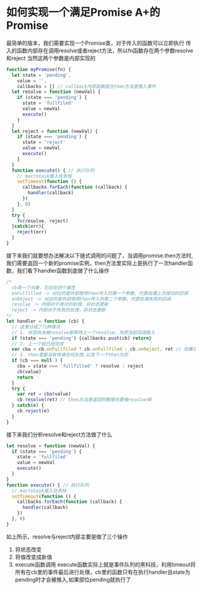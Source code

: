 # 如何实现一个满足Promise A+的Promise
最简单的版本，我们需要实现一个Promise类，对于传入的函数可以立即执行
传入的函数内部存在调用resolve或者reject方法，所以fn函数存在两个参数resolve和reject
当然这两个参数是内部实现的
```javascript
function myPromise(fn) {
  let state = 'pending',
    value = '',
    callbacks = [] // callback内部函数是在then方法里推入事件
  let resolve = function (newVal) {
    if (state === 'pending') {
      state = 'fullfiled'
      value = newVal
      execute()
    }
  }
  let reject = function (newVal) {
    if (state === 'pending') {
      state = 'reject'
      value = newVal
      execute()
    }
  }
  function execute() { // 执行队列
    // macrotask推入任务栈
    setTimeout(function () {
      callbacks.forEach(function (callback) {
        handler(callback)
      })
    }, 0)
  }
  try {
    fn(resolve, reject)
  }catch(err){
    reject(err)
  }
}
```
接下来我们就要想办法解决以下链式调用的问题了，当调用promise.then方法时,我们需要返回一个新的promise实例，then方法里实际上是执行了一次handler函数，我们看下handler函数到底做了什么操作
```javascript
/*
  cb是一个对象，它存在四个属性
  onFulfilled -> 对应的是外部使用then传入的第一个参数，代表处理上次成功的回调
  onReject -> 对应的是外部使用then传入的第二个参数，代表处理失败的回调
  resolve -> 内部对于成功的处理，将状态更新
  reject -> 内部对于失败的处理，将状态更新
*/
let handler = function (cb) {
  // 这里分成了几种情况
  // 1. 状态尚未被resolve即等待上一个resolve，先把当前回调推入
  if (state === 'pending') {callbacks.push(cb) return}
  // 2. 上一个链已经完成
  var cba = cb.onFullfiled ? cb.onFullfiled : cb.onReject, ret // 如果没有传入方法，则使用onReject方法，如果onReject方法也没有，通过try catch抛出异常并用reject接受
  // 3. then里面没有传递任何东西,以及下一个then为空
  if (cb === null ) {
    cba = state === 'fullfilled' ? resolve : reject
    cb(value)
    return
  }
  try {
    var ret = cba(value)
    cb.resolve(ret) // then方法里返回的数据也要被resolve掉
  } catch(e) {
    cb.reject(e)
  }
}
```
接下来我们分析resolve和reject方法做了什么
```javascript
let resolve = function (newVal) {
  if (state === 'pending') {
    state = 'fullfiled'
    value = newVal
    execute()
  }
}
function execute() { // 执行队列
  // macrotask推入任务栈
  setTimeout(function () {
    callbacks.forEach(function (callback) {
      handler(callback)
    })
  }, 0)
}
```
如上所示，resolve与reject内部主要是做了三个操作
1. 将状态改变
2. 将值改变成新值
3. execute函数调用
execute函数实际上就是事件队列的黑科技，利用timeout将所有在cb里的事件最后进行处理，cb里的函数只有在执行handler且state为pending时才会被推入,如果部位pending就执行了
